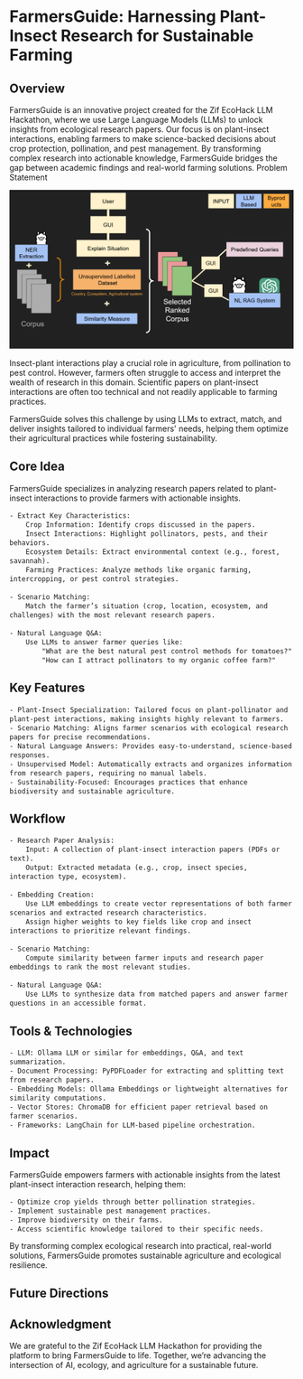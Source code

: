 
# FarmersGuide: Harnessing Plant-Insect Research for Sustainable Farming

## Overview

FarmersGuide is an innovative project created for the Zif EcoHack LLM Hackathon, where we use Large Language Models (LLMs) to unlock insights from ecological research papers. Our focus is on plant-insect interactions, enabling farmers to make science-backed decisions about crop protection, pollination, and pest management. By transforming complex research into actionable knowledge, FarmersGuide bridges the gap between academic findings and real-world farming solutions.
Problem Statement

![FarmersGuide](images/farmersguide_schema.png)

Insect-plant interactions play a crucial role in agriculture, from pollination to pest control. However, farmers often struggle to access and interpret the wealth of research in this domain. Scientific papers on plant-insect interactions are often too technical and not readily applicable to farming practices.

FarmersGuide solves this challenge by using LLMs to extract, match, and deliver insights tailored to individual farmers' needs, helping them optimize their agricultural practices while fostering sustainability.

## Core Idea

FarmersGuide specializes in analyzing research papers related to plant-insect interactions to provide farmers with actionable insights.

    - Extract Key Characteristics:
        Crop Information: Identify crops discussed in the papers.
        Insect Interactions: Highlight pollinators, pests, and their behaviors.
        Ecosystem Details: Extract environmental context (e.g., forest, savannah).
        Farming Practices: Analyze methods like organic farming, intercropping, or pest control strategies.

    - Scenario Matching:
        Match the farmer’s situation (crop, location, ecosystem, and challenges) with the most relevant research papers.

    - Natural Language Q&A:
        Use LLMs to answer farmer queries like:
            "What are the best natural pest control methods for tomatoes?"
            "How can I attract pollinators to my organic coffee farm?"

## Key Features

    - Plant-Insect Specialization: Tailored focus on plant-pollinator and plant-pest interactions, making insights highly relevant to farmers.
    - Scenario Matching: Aligns farmer scenarios with ecological research papers for precise recommendations.
    - Natural Language Answers: Provides easy-to-understand, science-based responses.
    - Unsupervised Model: Automatically extracts and organizes information from research papers, requiring no manual labels.
    - Sustainability-Focused: Encourages practices that enhance biodiversity and sustainable agriculture.

## Workflow

    - Research Paper Analysis:
        Input: A collection of plant-insect interaction papers (PDFs or text).
        Output: Extracted metadata (e.g., crop, insect species, interaction type, ecosystem).

    - Embedding Creation:
        Use LLM embeddings to create vector representations of both farmer scenarios and extracted research characteristics.
        Assign higher weights to key fields like crop and insect interactions to prioritize relevant findings.

    - Scenario Matching:
        Compute similarity between farmer inputs and research paper embeddings to rank the most relevant studies.

    - Natural Language Q&A:
        Use LLMs to synthesize data from matched papers and answer farmer questions in an accessible format.

## Tools & Technologies


    - LLM: Ollama LLM or similar for embeddings, Q&A, and text summarization.
    - Document Processing: PyPDFLoader for extracting and splitting text from research papers.
    - Embedding Models: Ollama Embeddings or lightweight alternatives for similarity computations.
    - Vector Stores: ChromaDB for efficient paper retrieval based on farmer scenarios.
    - Frameworks: LangChain for LLM-based pipeline orchestration.

## Impact

FarmersGuide empowers farmers with actionable insights from the latest plant-insect interaction research, helping them:

    - Optimize crop yields through better pollination strategies.
    - Implement sustainable pest management practices.
    - Improve biodiversity on their farms.
    - Access scientific knowledge tailored to their specific needs.

By transforming complex ecological research into practical, real-world solutions, FarmersGuide promotes sustainable agriculture and ecological resilience.
## Future Directions


## Acknowledgment

We are grateful to the Zif EcoHack LLM Hackathon for providing the platform to bring FarmersGuide to life. Together, we’re advancing the intersection of AI, ecology, and agriculture for a sustainable future.
